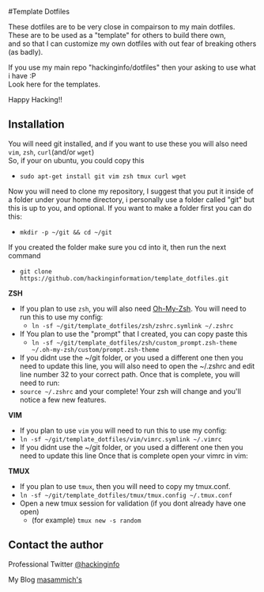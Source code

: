#Template Dotfiles

These dotfiles are to be very close in compairson to my main dotfiles.  
These are to be used as a "template" for others to build there own,  
and so that I can customize my own dotfiles with out fear of breaking others (as badly).  

If you use my main repo "hackinginfo/dotfiles" then your asking to use what i have :P  
Look here for the templates. 

Happy Hacking!!

## Installation

You will need git installed, and if you want to use these you will also need `vim`, `zsh`, `curl`(and/or `wget`)  
So, if your on ubuntu, you could copy this  
* `sudo apt-get install git vim zsh tmux curl wget`

Now you will need to clone my repository, I suggest that you put it inside of a folder under your home directory, i personally use a folder called "git" but this is up to you, and optional.
If you want to make a folder first you can do this:
* `mkdir -p ~/git && cd ~/git`

If you created the folder make sure you cd into it, then run the next command
* `git clone https://github.com/hackinginformation/template_dotfiles.git`

**ZSH**
* If you plan to use `zsh`, you will also need [Oh-My-Zsh][zsh]. You will need to run this to use my config:
  * `ln -sf ~/git/template_dotfiles/zsh/zshrc.symlink ~/.zshrc`
* If You plan to use the "prompt" that I created, you can copy paste this
  * `ln -sf ~/git/template_dotfiles/zsh/custom_prompt.zsh-theme ~/.oh-my-zsh/custom/prompt.zsh-theme`
* If you didnt use the ~/git folder, or you used a different one then you need to update this line, you will also need to open the ~/.zshrc and edit line number 32 to your correct path.
Once that is complete, you will need to run:
* `source ~/.zshrc` and your complete! Your zsh will change and you'll notice a few new features.

**VIM**
* If you plan to use `vim` you will need to run this to use my config:
* `ln -sf ~/git/template_dotfiles/vim/vimrc.symlink ~/.vimrc`
* If you didnt use the ~/git folder, or you used a different one then you need to update this line
Once that is complete open your vimrc in vim:

**TMUX**
* If you plan to use `tmux`, then you will need to copy my tmux.conf.
* `ln -sf ~/git/template_dotfiles/tmux/tmux.config ~/.tmux.conf`
* Open a new tmux session for validation (if you dont already have one open)
  * (for example) `tmux new -s random`

## Contact the author

Professional  Twitter [@hackinginfo][tweet]

My Blog    [masammich's][blog]


[zsh]:          https://github.com/robbyrussell/oh-my-zsh
[tweet]:        https://twitter.com/MaSammchs
[blog]:         http://masammich.technoanomaly.com/
